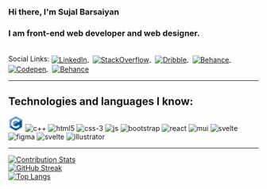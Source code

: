 ### Hi there, I'm Sujal Barsaiyan
### I am front-end web developer and web designer.
<br>
Social Links:
<a href="https://www.linkedin.com/in/sujal-barsaiyan-51a1b811b/">
  <img align="center" alt="LinkedIn" width="24px" src="https://cdn.jsdelivr.net/npm/simple-icons@v3/icons/linkedin.svg"/>
</a>&nbsp;
<a href="https://stackoverflow.com/users/16819991/sujalbarsaiyan">
  <img align="center" alt="StackOverflow" width="24px" src="https://cdn.jsdelivr.net/npm/simple-icons@v3/icons/stackoverflow.svg"/>
</a>&nbsp;
<a href="https://dribbble.com/sujalbarsaiyan">
  <img align="center" alt="Dribble" width="24px" src="https://cdn.jsdelivr.net/npm/simple-icons@v3/icons/dribbble.svg"/>
</a>&nbsp;
<a href="https://www.behance.net/sujalbarsaiyan">
  <img align="center" alt="Behance" width="24px" src="https://cdn.jsdelivr.net/npm/simple-icons@v3/icons/behance.svg"/>
</a>&nbsp;
<a href="https://codepen.io/couldntfindabetterusername">
  <img align="center" alt="Codepen" width="24px" src="https://cdn.jsdelivr.net/npm/simple-icons@v3/icons/codepen.svg"/>
</a>&nbsp;
<a href="https://www.instagram.net/bettercallsujal">
  <img align="center" alt="Behance" width="24px" src="https://cdn.jsdelivr.net/npm/simple-icons@v3/icons/instagram.svg"/>
</a>

<hr>

## Technologies and languages I know:
<img src="https://raw.githubusercontent.com/devicons/devicon/master/icons/c/c-original.svg" alt="c" width="30" height="30" title="C"/>&nbsp;<img src="https://cdn.worldvectorlogo.com/logos/c.svg" title="C++" alt="c++" width="30" height="30"/>&nbsp;<img title="HTML-5" src="https://cdn.worldvectorlogo.com/logos/html-1.svg" alt="html5" width="30" height="30"/>&nbsp;<img src="https://cdn.worldvectorlogo.com/logos/css-3.svg" title="CSS 3" alt="css-3" width="30" height="30"/>&nbsp;<img src="https://cdn.worldvectorlogo.com/logos/javascript-1.svg" title="JavaScript" alt="js" width="30" height="30"/>&nbsp;<img title="Bootstrap 5" src="https://cdn.worldvectorlogo.com/logos/bootstrap-5-1.svg" alt="bootstrap" width="30" height="30"/>&nbsp;<img src="https://cdn.worldvectorlogo.com/logos/react-2.svg" title="React" alt="react" width="30" height="30"/>&nbsp;<img src="https://cdn.worldvectorlogo.com/logos/material-ui-1.svg" title="Material UI" alt="mui" width="30" height="30"/>&nbsp;<img src="https://cdn.worldvectorlogo.com/logos/svelte-1.svg" title="Svelte" alt="svelte" width="30" height="30"/>&nbsp;<img src="https://cdn.worldvectorlogo.com/logos/figma-1.svg" title="figma" alt="figma" width="30" height="30"/>&nbsp;<img src="https://cdn.worldvectorlogo.com/logos/svelte-1.svg" title="Svelte" alt="svelte" width="30" height="30"/>&nbsp;<img src="https://cdn.worldvectorlogo.com/logos/adobe-illustrator-cs6.svg" title="Illustrator" alt="illustrator" width="30" height="30"/>&nbsp;

<hr>

[![Contribution Stats](https://github-contribution-stats.vercel.app/api/?username=couldntfindabetterusername)](https://github.com/LordDashMe/github-contribution-stats/)<br>
[![GitHub Streak](https://github-readme-streak-stats.herokuapp.com/?user=couldntfindabetterusername)](https://git.io/streak-stats)<br>
[![Top Langs](https://github-readme-stats.vercel.app/api/top-langs/?username=couldntfindabetterusername)](https://github.com/anuraghazra/github-readme-stats)
